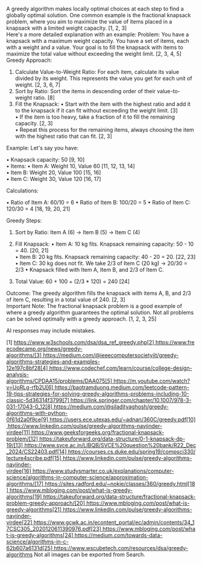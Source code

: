 A greedy algorithm makes locally optimal choices at each step to find a globally optimal solution. One common example is the fractional knapsack problem, where you aim to maximize the value of items placed in a knapsack with a limited weight capacity. [1, 2, 3]  
Here's a more detailed explanation with an example: 
Problem: You have a knapsack with a maximum weight capacity. You have a set of items, each with a weight and a value. Your goal is to fill the knapsack with items to maximize the total value without exceeding the weight limit. [2, 3, 4, 5]  
Greedy Approach: 

1. Calculate Value-to-Weight Ratio: For each item, calculate its value divided by its weight. This represents the value you get for each unit of weight. [2, 3, 6, 7]  
2. Sort by Ratio: Sort the items in descending order of their value-to-weight ratio. [8]  
3. Fill the Knapsack: 
	• Start with the item with the highest ratio and add it to the knapsack if it can fit without exceeding the weight limit. [3]  
	• If the item is too heavy, take a fraction of it to fill the remaining capacity. [2, 3]  
	• Repeat this process for the remaining items, always choosing the item with the highest ratio that can fit. [2, 3]  

Example: 
Let's say you have: 

• Knapsack capacity: 50 [9, 10]  
• Items: 
	• Item A: Weight 10, Value 60 [11, 12, 13, 14]  
	• Item B: Weight 20, Value 100 [15, 16]  
	• Item C: Weight 30, Value 120 [16, 17]  

Calculations: 

• Ratio of Item A: 60/10 = 6 
• Ratio of Item B: 100/20 = 5 
• Ratio of Item C: 120/30 = 4 [18, 19, 20, 21]  

Greedy Steps: 

1. Sort by Ratio: Item A (6) -&gt; Item B (5) -&gt; Item C (4) 
2. Fill Knapsack: 
	• Item A: 10 kg fits. Knapsack remaining capacity: 50 - 10 = 40. [20, 21]  
	• Item B: 20 kg fits. Knapsack remaining capacity: 40 - 20 = 20. [22, 23]  
	• Item C: 30 kg does not fit. We take 2/3 of Item C (20 kg) -&gt; 20/30 = 2/3 
	• Knapsack filled with Item A, Item B, and 2/3 of Item C. 

3. Total Value: 60 + 100 + (2/3 * 120) = 240 [24]  

Outcome: The greedy algorithm fills the knapsack with items A, B, and 2/3 of item C, resulting in a total value of 240. [2, 3]  
Important Note: The fractional knapsack problem is a good example of where a greedy algorithm guarantees the optimal solution. Not all problems can be solved optimally with a greedy approach. [1, 2, 3, 25]  

AI responses may include mistakes.

[1] https://www.w3schools.com/dsa/dsa_ref_greedy.php[2] https://www.freecodecamp.org/news/greedy-algorithms/[3] https://medium.com/@ieeecomputersocietyiit/greedy-algorithms-strategies-and-examples-12e197c8bf28[4] https://www.codechef.com/learn/course/college-design-analysis-algorithms/CPDAA15/problems/DAA075[5] https://m.youtube.com/watch?v=UoRLg-rfb2U[6] https://baotramduong.medium.com/leetcode-pattern-19-tips-strategies-for-solving-greedy-algorithms-problems-including-10-classic-5d36314f3799[7] https://link.springer.com/chapter/10.1007/978-3-031-17043-0_12[8] https://medium.com/@siladityaghosh/greedy-algorithms-with-python-0f61d2a0f9ce[9] https://users.ece.utexas.edu/~adnan/360C/greedy.pdf[10] https://www.linkedin.com/pulse/greedy-algorithms-navjinder-virdee[11] https://www.geeksforgeeks.org/fractional-knapsack-problem/[12] https://takeuforward.org/data-structure/0-1-knapsack-dp-19/[13] https://www.svce.ac.in/LIBQB/SVCE%20question%20bank/R22_Dec_2024/CS22403.pdf[14] https://courses.cs.duke.edu/spring19/compsci330/lecture4scribe.pdf[15] https://www.linkedin.com/pulse/greedy-algorithms-navjinder-virdee[16] https://www.studysmarter.co.uk/explanations/computer-science/algorithms-in-computer-science/approximation-algorithms/[17] https://sites.radford.edu/~nokie/classes/360/greedy.html[18] https://www.mbloging.com/post/what-is-greedy-algorithms[19] https://takeuforward.org/data-structure/fractional-knapsack-problem-greedy-approach/[20] https://www.mbloging.com/post/what-is-greedy-algorithms[21] https://www.linkedin.com/pulse/greedy-algorithms-navjinder-virdee[22] https://www.gcwk.ac.in/econtent_portal/ec/admin/contents/34_17CSC305_2020120611390976.pdf[23] https://www.mbloging.com/post/what-is-greedy-algorithms[24] https://medium.com/towards-data-science/algorithms-in-c-62b607a6131d[25] https://www.wscubetech.com/resources/dsa/greedy-algorithms
Not all images can be exported from Search.
